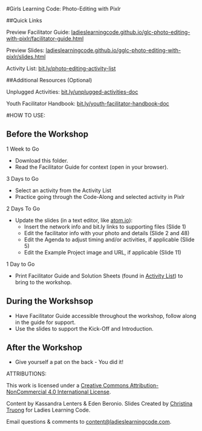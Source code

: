 #Girls Learning Code: Photo-Editing with Pixlr

##Quick Links

Preview Facilitator Guide: <a href="https://ladieslearningcode.github.io/glc-photo-editing-with-pixlr/facilitator-guide.html">ladieslearningcode.github.io/glc-photo-editing-with-pixlr/facilitator-guide.html</a>

Preview Slides: <a href="https://ladieslearningcode.github.io/glc-photo-editing-with-pixlr/slides.html">ladieslearningcode.github.io/gglc-photo-editing-with-pixlr/slides.html</a>

Activity List: <a href="http://bit.ly/photo-editing-activity-list">bit.ly/photo-editing-activity-list</a>

##Additional Resources (Optional)

Unplugged Activities: <a href="http://bit.ly/unplugged-activities-doc">bit.ly/unplugged-activities-doc</a>

Youth Facilitator Handbook: <a href="http://bit.ly/youth-facilitator-handbook-doc">bit.ly/youth-facilitator-handbook-doc</a>


#HOW TO USE:
## Before the Workshop
1 Week to Go

* Download this folder.
* Read the Facilitator Guide for context (open in your browser).

3 Days to Go

* Select an activity from the Activity List
* Practice going through the Code-Along and selected activity in Pixlr

2 Days To Go

* Update the slides (in a text editor, like <a href="https://atom.io/">atom.io</a>):
    * Insert the network info and bit.ly links to supporting files (Slide 1)
    * Edit the facilitator info with your photo and details (Slide 2 and 48)
    * Edit the Agenda to adjust timing and/or activities, if applicable (Slide 5)
    * Edit the Example Project image and URL, if applicable (Slide 11)

1 Day to Go

* Print Facilitator Guide and Solution Sheets (found in <a href="http://bit.ly/photo-editing-activity-list">Activity List</a>) to bring to the workshop.

## During the Workshsop
* Have Facilitator Guide accessible throughout the workshop, follow along in the guide for support.
* Use the slides to support the Kick-Off and Introduction.

## After the Workshop
* Give yourself a pat on the back - You did it!


ATTRIBUTIONS:

This work is licensed under a <a rel="license" href="http://creativecommons.org/licenses/by-nc/4.0/">Creative Commons Attribution-NonCommercial 4.0 International License</a>.

Content by Kassandra Lenters & Eden Beronio. Slides Created by [Christina Truong](http://twitter.com/christinatruong) for Ladies Learning Code.

Email questions & comments to <content@ladieslearningcode.com>.
